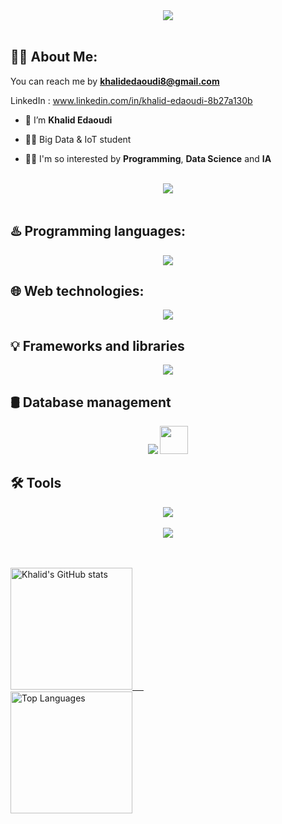 
<div align="center">
    <img src="https://readme-typing-svg.herokuapp.com/?font=Righteous&size=35&center=true&vCenter=true&width=500&height=70&duration=4000&lines=Hi+There!+👋;+I'm+Khalid+Edaoudi!+😎" />
</div>

<br>

## 🙋‍♂️ About Me:

 You can reach me by **khalidedaoudi8@gmail.com**

 LinkedIn : www.linkedin.com/in/khalid-edaoudi-8b27a130b

- 🔭 I’m **Khalid Edaoudi**

- 👨‍🎓 Big Data & IoT student

- 👨‍💻 I'm so interested by **Programming**, **Data Science** and **IA**

<!--- 🌱 I’m currently learning **Next.js**--> 

<br>
<div align="center">
    <img src="https://user-images.githubusercontent.com/73097560/115834477-dbab4500-a447-11eb-908a-139a6edaec5c.gif" />
</div>
<br>

## ♨️ Programming languages:
<div align="center">
    <img src="https://skillicons.dev/icons?i=cpp,c,java,javascript,r,python" />
</div>

## 🌐 Web technologies:
<div align="center">
    <img src="https://skillicons.dev/icons?i=html,css,react,spring,next" />
</div>

## 💡 Frameworks and libraries
<div align="center">
    <img src="https://skillicons.dev/icons?i=bootstrap,jquery,tailwind,materialui" />
</div>

## 🛢️ Database management
<div align="center">
    <img src="https://skillicons.dev/icons?i=mysql,firebase,mongodb" />
    <img src="https://www.vectorlogo.zone/logos/oracle/oracle-icon.svg" width="45px" height="45px"/>
</div>

## 🛠️ Tools
<div align="center">
    <img src="https://skillicons.dev/icons?i=npm,maven,docker,latex,github,git,yarn,vscode,anaconda,eclipse,idea,postman,visualstudio,vite" /><br>
</div>

<br>
<div align="center">
    <img src="https://user-images.githubusercontent.com/73097560/115834477-dbab4500-a447-11eb-908a-139a6edaec5c.gif" />
</div>
<br>
<br>

<p>
  <a href="https://github.com/khalid21456">
    <img src="https://github-readme-stats.vercel.app/api?username=khalid21456&show_icons=true&theme=radical" alt="Khalid's GitHub stats" height="195">
    &emsp;
      <br>
    <img src="https://github-readme-stats.vercel.app/api/top-langs/?username=khalid21456&layout=compact&theme=radical" alt="Top Languages" height="195">
  </a>
</p>
<br/>
